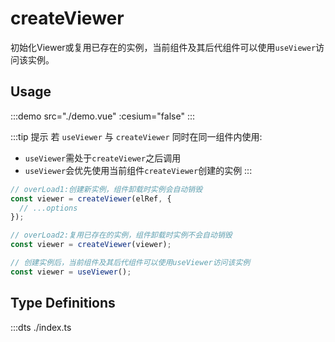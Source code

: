# createViewer

初始化Viewer或复用已存在的实例，当前组件及其后代组件可以使用`useViewer`访问该实例。

## Usage

:::demo src="./demo.vue" :cesium="false"
:::

:::tip 提示
若 `useViewer` 与 `createViewer` 同时在同一组件内使用:

- `useViewer`需处于`createViewer`之后调用
- `useViewer`会优先使用当前组件`createViewer`创建的实例
  :::

```ts
// overLoad1:创建新实例，组件卸载时实例会自动销毁
const viewer = createViewer(elRef, {
  // ...options
});

// overLoad2:复用已存在的实例，组件卸载时实例不会自动销毁
const viewer = createViewer(viewer);

// 创建实例后，当前组件及其后代组件可以使用useViewer访问该实例
const viewer = useViewer();
```

## Type Definitions

:::dts ./index.ts
